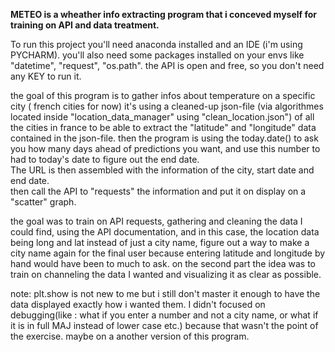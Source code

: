 **METEO is a wheather info extracting program that i conceved myself for training on API and data treatment.**

To run this project you'll need anaconda installed and an IDE (i'm using PYCHARM).
you'll also need some packages installed on your envs like "datetime", "request", "os.path". 
the API is open and free, so you don't need any KEY to run it. 

the goal of this program is to gather infos about temperature on a specific city ( french cities for now) it's using a cleaned-up json-file (via algorithmes located inside "location_data_manager" using "clean_location.json") of all the cities in france to be able to extract the "latitude" and "longitude" data contained in the json-file.
then the program is using the today.date() to ask you how many days ahead of predictions you want, and use this number to had to today's date to figure out the end date.  
The URL is then assembled with the information of the city, start date and end date.  
then call the API to "requests" the information and put it on display on a "scatter" graph. 

the goal was to train on API requests, gathering and cleaning the data I could find, using the API documentation, and in this case, the location data being long and lat instead of just a city name, figure out a way to make a city name again for the final user because entering latitude and longitude by hand would have been to much to ask. 
on the second part the idea was to train on channeling the data I wanted and visualizing it as clear as possible. 

note: plt.show is not new to me but i still don't master it enough to have the data displayed exactly how i wanted them. I didn't focused on debugging(like : what if you enter a number and not a city name, or what if it is in full MAJ instead of lower case etc.) because that wasn't the point of the exercise. maybe on a another version of this program.
